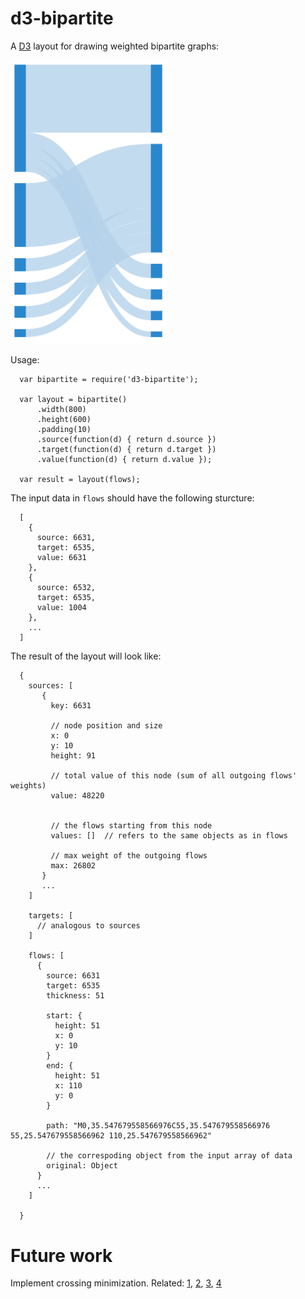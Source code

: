 # d3-bipartite  

A [D3](http://d3js.org/) layout for drawing weighted bipartite graphs:

<img src="doc/example.png" style="width:250px">
 
 

Usage:

      var bipartite = require('d3-bipartite');
    
      var layout = bipartite()
          .width(800)
          .height(600)
          .padding(10)
          .source(function(d) { return d.source })
          .target(function(d) { return d.target })
          .value(function(d) { return d.value });
  
      var result = layout(flows);
      
The input data in ```flows``` should have the following sturcture:



      [
        {
          source: 6631,
          target: 6535,
          value: 6631
        },
        {
          source: 6532,
          target: 6535,
          value: 1004
        },
        ...
      ]
      
      
The result of the layout will look like:



      {
        sources: [
           {
             key: 6631
             
             // node position and size 
             x: 0
             y: 10
             height: 91
             
             // total value of this node (sum of all outgoing flows' weights) 
             value: 48220
             
             
             // the flows starting from this node
             values: []  // refers to the same objects as in flows
             
             // max weight of the outgoing flows
             max: 26802
           }
           ...           
        ]
        
        targets: [
          // analogous to sources        
        ]
        
        flows: [
          {
            source: 6631
            target: 6535
            thickness: 51

            start: {
              height: 51
              x: 0
              y: 10
            }
            end: {
              height: 51
              x: 110
              y: 0
            }
            
            path: "M0,35.547679558566976C55,35.547679558566976 55,25.547679558566962 110,25.547679558566962"
            
            // the correspoding object from the input array of data
            original: Object
          }
          ...
        ]
        
      }
      
      
# Future work

Implement crossing minimization. Related:
 [1](https://books.google.ch/books?id=W6hqCQAAQBAJ&lpg=PA101&ots=a5Z6eE-91k&dq=layer%20by%20layer%20sweep%20crossing&pg=PA107#v=onepage&q=layer%20by%20layer%20sweep%20crossing&f=false),
 [2](http://www2.isikun.edu.tr/personel/cesimerten/wolfsubmission_112.pdf),
 [3](http://sydney.edu.au/engineering/it/~visual/valacon/pdf/lanbo_crossing.pdf),
 [4](http://ira.informatik.uni-freiburg.de/papers/2003/1_eschbach_guenther_becker.pdf)
